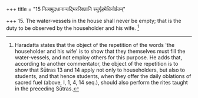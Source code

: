 +++
title = "15 नित्यमुदधानान्यद्भिररिक्तानि स्युर्गृहमेधिनोर्व्रतम्"

+++
15. The water-vessels in the house shall never be empty; that is the duty to be observed by the householder and his wife. [^10] 


[^10]:  Haradatta states that the object of the repetition of the words 'the householder and his wife' is to show that they themselves must fill the water-vessels, and not employ others for this purpose. He adds that, according to another commentator, the object of the repetition is to show that Sūtras 13 and 14 apply not only to householders, but also to students, and that hence students, when they offer the daily oblations of sacred fuel (above, I, 1, 4, 14 seq.), should also perform the rites taught in the preceding Sūtras.
